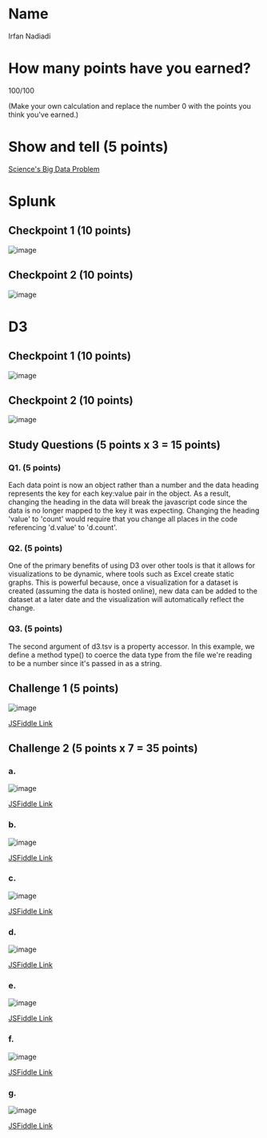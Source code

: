 # Name

Irfan Nadiadi

# How many points have you earned?

100/100

(Make your own calculation and replace the number 0 with the points you think you've earned.)

# Show and tell (5 points)

[Science's Big Data Problem](http://www.wired.com/2014/08/sciences-big-data-problem/)

# Splunk

## Checkpoint 1 (10 points)

![image](http://i.imgur.com/qb3d4Gn.png)

## Checkpoint 2 (10 points)

![image](http://i.imgur.com/QFnhXqt.png)

# D3

## Checkpoint 1 (10 points)

![image](http://i.imgur.com/8YHNEHe.png)

## Checkpoint 2 (10 points)

![image](http://i.imgur.com/eZ9neia.png)

## Study Questions (5 points x 3 = 15 points)

### Q1. (5 points)

Each data point is now an object rather than a number and the data heading represents the key for each key:value pair in the object. As a result, changing the heading in the data will break the javascript code since the data is no longer mapped to the key it was expecting. Changing the heading 'value' to 'count' would require that you change all places in the code referencing 'd.value' to 'd.count'.

### Q2. (5 points)

One of the primary benefits of using D3 over other tools is that it allows for visualizations to be dynamic, where tools such as Excel create static graphs. This is powerful because, once a visualization for a dataset is created (assuming the data is hosted online), new data can be added to the dataset at a later date and the visualization will automatically reflect the change.

### Q3. (5 points)

The second argument of d3.tsv is a property accessor. In this example, we define a method type() to coerce the data type from the file we're reading to be a number since it's passed in as a string.


## Challenge 1 (5 points)

![image](http://i.imgur.com/BQOd4wQ.png)

[JSFiddle Link](http://jsfiddle.net/Irfann/haad34wa/)

## Challenge 2 (5 points x 7 = 35 points)

### a. 

![image](http://i.imgur.com/c7ttWY1.png)

[JSFiddle Link](http://jsfiddle.net/Irfann/haad34wa/1/)

### b.

![image](http://i.imgur.com/a5LZ34b.png)

[JSFiddle Link](http://jsfiddle.net/Irfann/haad34wa/2/)

### c.

![image](http://i.imgur.com/LjJNBE6.png)

[JSFiddle Link](http://jsfiddle.net/Irfann/haad34wa/3/)

### d.

![image](http://i.imgur.com/PEcB4o9.png)

[JSFiddle Link](http://jsfiddle.net/Irfann/haad34wa/4/)

### e.

![image](http://i.imgur.com/OceYEYC.png)

[JSFiddle Link](http://jsfiddle.net/Irfann/haad34wa/5/)

### f.

![image](http://i.imgur.com/duxGNbD.png)

[JSFiddle Link](http://jsfiddle.net/Irfann/haad34wa/6/)


### g.

![image](http://i.imgur.com/clycMlJ.png)

[JSFiddle Link](http://jsfiddle.net/Irfann/haad34wa/7/)
